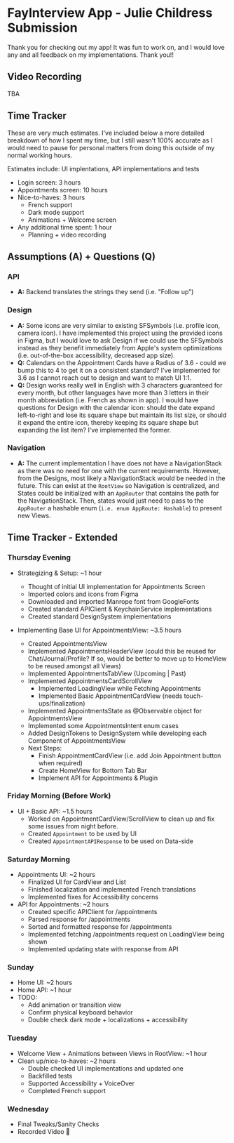 # FayInterview App - Julie Childress Submission

Thank you for checking out my app! It was fun to work on, and I would love any and all feedback on my implementations. Thank you!!

## Video Recording

TBA

## Time Tracker

These are very much estimates. I've included below a more detailed breakdown of how I spent my time, but I still wasn't 100% accurate as I would need to pause for personal matters from doing this outside of my normal working hours.

Estimates include: UI implentations, API implementations and tests

- Login screen: 3 hours
- Appointments screen: 10 hours
- Nice-to-haves: 3 hours
    - French support
    - Dark mode support
    - Animations + Welcome screen
- Any additional time spent: 1 hour
    - Planning + video recording

## Assumptions (A) + Questions (Q)

### API

- **A:** Backend translates the strings they send (i.e. "Follow up")

### Design

- **A:** Some icons are very similar to existing SFSymbols (i.e. profile icon, camera icon). I have implemented this project using the provided icons in Figma, but I would love to ask Design if we could use the SFSymbols instead as they benefit immediately from Apple's system optimizations (i.e. out-of-the-box accessibility, decreased app size).
- **Q:** Calendars on the Appointment Cards have a Radius of 3.6 - could we bump this to 4 to get it on a consistent standard? I've implemented for 3.6 as I cannot reach out to design and want to match UI 1:1. 
- **Q:** Design works really well in English with 3 characters guaranteed for every month, but other languages have more than 3 letters in their month abbreviation (i.e. French as shown in app). I would have questions for Design with the calendar icon: should the date expand left-to-right and lose its square shape but maintain its list size, or should it expand the entire icon, thereby keeping its square shape but expanding the list item? I've implemented the former.

### Navigation

- **A:** The current implementation I have does not have a NavigationStack as there was no need for one with the current requirements. However, from the Designs, most likely a NavigationStack would be needed in the future. This can exist at the `RootView` so Navigation is centralized, and States could be initialized with an `AppRouter` that contains the path for the NavigationStack. Then, states would just need to pass to the `AppRouter` a hashable enum (`i.e. enum AppRoute: Hashable`) to present new Views. 

## Time Tracker - Extended

### Thursday Evening
- Strategizing & Setup: ~1 hour
    - Thought of initial UI implementation for Appointments Screen
    - Imported colors and icons from Figma
    - Downloaded and imported Manrope font from GoogleFonts
    - Created standard APIClient & KeychainService implementations
    - Created standard DesignSystem implementations

- Implementing Base UI for AppointmentsView: ~3.5 hours
    - Created AppointmentsView
    - Implemented AppointmentsHeaderView (could this be reused for Chat/Journal/Profile? If so, would be better to move up to HomeView to be reused amongst all Views)
    - Implemented AppointmentsTabView (Upcoming | Past)
    - Implemented AppointmentsCardScrollView
        - Implemented LoadingView while Fetching Appointments
        - Implemented Basic AppointmentCardView (needs touch-ups/finalization)
    - Implemented AppointmentsState as @Observable object for AppointmentsView
    - Implemented some AppointmentsIntent enum cases
    - Added DesignTokens to DesignSystem while developing each Component of AppointmentsView
    - Next Steps: 
        - Finish AppointmentCardView (i.e. add Join Appointment button when required)
        - Create HomeView for Bottom Tab Bar
        - Implement API for Appointments & Plugin

### Friday Morning (Before Work)
- UI + Basic API: ~1.5 hours
    - Worked on AppointmentCardView/ScrollView to clean up and fix some issues from night before.
    - Created `Appointment` to be used by UI
    - Created `AppointmentAPIResponse` to be used on Data-side

### Saturday Morning
- Appointments UI: ~2 hours
    - Finalized UI for CardView and List
    - Finished localization and implemented French translations
    - Implemented fixes for Accessibility concerns
- API for Appointments: ~2 hours
    - Created specific APIClient for /appointments
    - Parsed response for /appointments
    - Sorted and formatted response for /appointments
    - Implemented fetching /appointments request on LoadingView being shown
    - Implemented updating state with response from API

### Sunday
- Home UI: ~2 hours
- Home API: ~1 hour
- TODO:
    - Add animation or transition view
    - Confirm physical keyboard behavior
    - Double check dark mode + localizations + accessibility

### Tuesday
- Welcome View + Animations between Views in RootView: ~1 hour
- Clean up/nice-to-haves: ~2 hours
    - Double checked UI implementations and updated one
    - Backfilled tests
    - Supported Accessibility + VoiceOver
    - Completed French support

### Wednesday
- Final Tweaks/Sanity Checks
- Recorded Video 🥳
